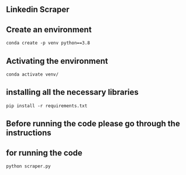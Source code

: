 ## Linkedin Scraper 

## Create an environment
```
conda create -p venv python==3.8
```
## Activating the environment
```
conda activate venv/
```
## installing all the necessary libraries
```
pip install -r requirements.txt
```
## Before running the code please go through the instructions
## for running the code
```
python scraper.py
```